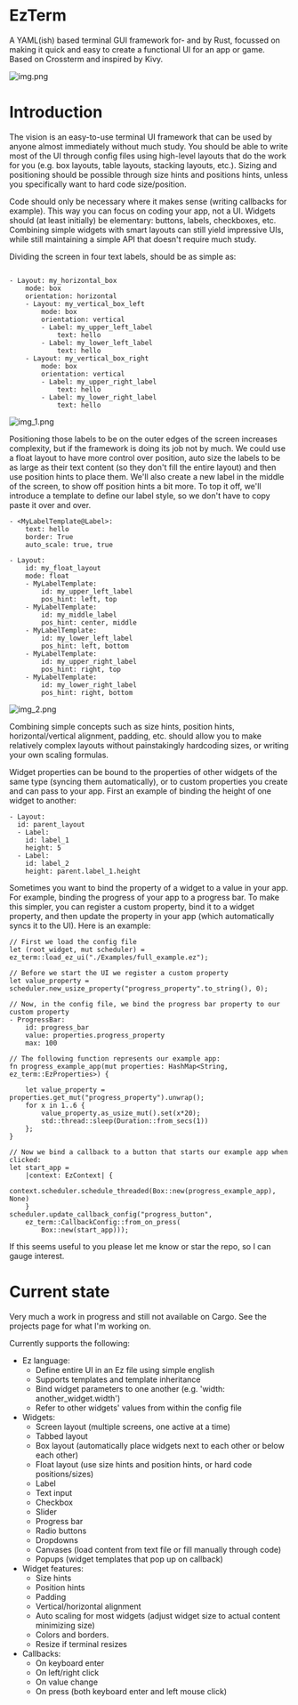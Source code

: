 # EzTerm

A YAML(ish) based terminal GUI framework for- and by Rust, focussed on making it quick and easy to create a
functional UI for an app or game. Based on Crossterm and inspired by Kivy.

![img.png](img.png)


# Introduction
The vision is an easy-to-use terminal UI framework that can be used by anyone almost immediately without much study.
You should be able to write most of the UI through config files using high-level layouts that do the work for you 
(e.g. box layouts, table layouts, stacking layouts, etc.). Sizing and positioning should be possible through size hints
and positions hints, unless you specifically want to hard code size/position.

Code should only be necessary where it makes sense (writing callbacks for example). This way you can focus on coding
your app, not a UI. Widgets should (at least initially) be elementary: buttons, labels, checkboxes, etc. Combining 
simple widgets with smart layouts can still yield impressive UIs, while still maintaining a simple API that doesn't
require much study.

Dividing the screen in four text labels, should be as simple as:
```

- Layout: my_horizontal_box
    mode: box
    orientation: horizontal
    - Layout: my_vertical_box_left
        mode: box
        orientation: vertical
        - Label: my_upper_left_label
            text: hello
        - Label: my_lower_left_label
            text: hello
    - Layout: my_vertical_box_right
        mode: box
        orientation: vertical
        - Label: my_upper_right_label
            text: hello
        - Label: my_lower_right_label
            text: hello
```
![img_1.png](img_1.png)

Positioning those labels to be on the outer edges of the screen increases complexity, 
but if the framework is doing its job not by much. We could use a float layout to have more control over position,
auto size the labels to be as large as their text content (so they don't fill the entire layout) and then use 
position hints to place them. We'll also create a new label in the middle of the screen, to show off position hints
a bit more. To top it off, we'll introduce a template to define our label style, so we don't have to copy paste it
over and over.

```
- <MyLabelTemplate@Label>:
    text: hello
    border: True
    auto_scale: true, true

- Layout:
    id: my_float_layout
    mode: float
    - MyLabelTemplate:
        id: my_upper_left_label
        pos_hint: left, top
    - MyLabelTemplate:
        id: my_middle_label
        pos_hint: center, middle
    - MyLabelTemplate:
        id: my_lower_left_label
        pos_hint: left, bottom
    - MyLabelTemplate:
        id: my_upper_right_label
        pos_hint: right, top
    - MyLabelTemplate:
        id: my_lower_right_label
        pos_hint: right, bottom

```
![img_2.png](img_2.png)

Combining simple concepts such as size hints, position hints, horizontal/vertical alignment, padding, etc. should
allow you to make relatively complex layouts without painstakingly hardcoding sizes, or writing your own scaling
formulas.

Widget properties can be bound to the properties of other widgets of the same type
(syncing them automatically), or to custom properties you create and can pass to your app. First an
example of binding the height of one widget to another:
```
- Layout:
  id: parent_layout
  - Label:
    id: label_1
    height: 5
  - Label:  
    id: label_2
    height: parent.label_1.height
```

Sometimes you want to bind the property of a widget to a value in your app. For example, binding the
progress of your app to a progress bar. To make this simpler, you can register a custom property, bind
it to a widget property, and then update the property in your app (which automatically syncs it to the 
UI). Here is an example:

```
// First we load the config file
let (root_widget, mut scheduler) = ez_term::load_ez_ui("./Examples/full_example.ez");

// Before we start the UI we register a custom property
let value_property = scheduler.new_usize_property("progress_property".to_string(), 0);

// Now, in the config file, we bind the progress bar property to our custom property
- ProgressBar:
    id: progress_bar
    value: properties.progress_property
    max: 100
    
// The following function represents our example app:
fn progress_example_app(mut properties: HashMap<String, ez_term::EzProperties>) {

    let value_property = properties.get_mut("progress_property").unwrap();
    for x in 1..6 {
        value_property.as_usize_mut().set(x*20);
        std::thread::sleep(Duration::from_secs(1))
    };
}

// Now we bind a callback to a button that starts our example app when clicked:
let start_app = 
    |context: EzContext| {
        context.scheduler.schedule_threaded(Box::new(progress_example_app), None)
    }
scheduler.update_callback_config("progress_button",
    ez_term::CallbackConfig::from_on_press(
        Box::new(start_app)));
```

If this seems useful to you please let me know or star the repo, so I can gauge interest.

# Current state
Very much a work in progress and still not available on Cargo. See the projects page for what I'm working on. 

Currently supports the following:

- Ez language:
  - Define entire UI in an Ez file using simple english
  - Supports templates and template inheritance
  - Bind widget parameters to one another (e.g. 'width: another_widget.width')
  - Refer to other widgets' values from within the config file
- Widgets:
  - Screen layout (multiple screens, one active at a time)
  - Tabbed layout
  - Box layout (automatically place widgets next to each other or below each
    other)
  - Float layout (use size hints and position hints, or hard code positions/sizes)
  - Label 
  - Text input
  - Checkbox 
  - Slider
  - Progress bar
  - Radio buttons
  - Dropdowns 
  - Canvases (load content from text file or fill manually through code)
  - Popups (widget templates that pop up on callback)
- Widget features:
  - Size hints
  - Position hints
  - Padding
  - Vertical/horizontal alignment
  - Auto scaling for most widgets (adjust widget size to actual content minimizing size)
  - Colors and borders.
  - Resize if terminal resizes
- Callbacks:
  - On keyboard enter
  - On left/right click
  - On value change
  - On press (both keyboard enter and left mouse click)
  